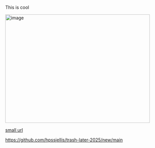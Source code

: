 

This is cool


<img width="456" height="341" alt="image" src="https://github.com/user-attachments/assets/9083316d-ff80-4cc3-a994-f6d757aa5ccd" />



[small url](https://github.com/hpssjellis/trash-later-2025/new/main)


https://github.com/hpssjellis/trash-later-2025/new/main




